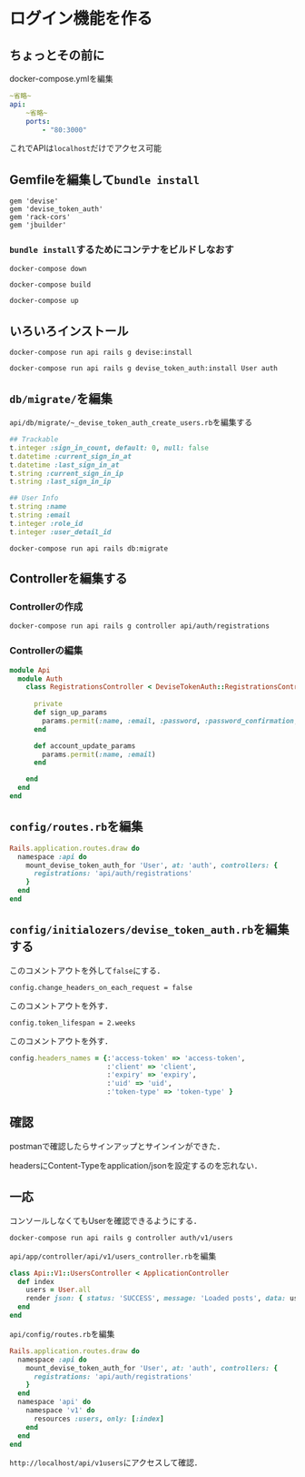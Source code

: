 # ログイン機能を作る

## ちょっとその前に

docker-compose.ymlを編集

````yaml
~省略~
api:
	~省略~
	ports:
		- "80:3000"
````

これでAPIは`localhost`だけでアクセス可能



## Gemfileを編集して`bundle install`

```Gemfile
gem 'devise'
gem 'devise_token_auth'
gem 'rack-cors'
gem 'jbuilder'
```



### `bundle install`するためにコンテナをビルドしなおす

`docker-compose down`

`docker-compose build`

`docker-compose up`



## いろいろインストール

`docker-compose run api rails g devise:install`

`docker-compose run api rails g devise_token_auth:install User auth`



## `db/migrate/`を編集

`api/db/migrate/~_devise_token_auth_create_users.rb`を編集する

```ruby
## Trackable
t.integer :sign_in_count, default: 0, null: false
t.datetime :current_sign_in_at
t.datetime :last_sign_in_at
t.string :current_sign_in_ip
t.string :last_sign_in_ip

## User Info
t.string :name
t.string :email
t.integer :role_id
t.integer :user_detail_id
```



`docker-compose run api rails db:migrate`



## Controllerを編集する

### Controllerの作成

`docker-compose run api rails g controller api/auth/registrations`



### Controllerの編集

```ruby
module Api
  module Auth
    class RegistrationsController < DeviseTokenAuth::RegistrationsController
        
      private
      def sign_up_params
        params.permit(:name, :email, :password, :password_confirmation, :role_id, :user_detail_id)
      end

      def account_update_params
        params.permit(:name, :email)
      end

    end
  end
end
```



## `config/routes.rb`を編集

```ruby
Rails.application.routes.draw do
  namespace :api do
    mount_devise_token_auth_for 'User', at: 'auth', controllers: {
      registrations: 'api/auth/registrations'
    }
  end
end
```



## `config/initialozers/devise_token_auth.rb`を編集する

このコメントアウトを外して`false`にする．

`config.change_headers_on_each_request = false`

このコメントアウトを外す．

`config.token_lifespan = 2.weeks`

このコメントアウトを外す．

```ruby
config.headers_names = {:'access-token' => 'access-token',
						:'client' => 'client',
                        :'expiry' => 'expiry',
                        :'uid' => 'uid',
                        :'token-type' => 'token-type' }
```



## 確認

postmanで確認したらサインアップとサインインができた．

 headersにContent-Typeをapplication/jsonを設定するのを忘れない．



## 一応

コンソールしなくてもUserを確認できるようにする．

`docker-compose run api rails g controller auth/v1/users` 

`api/app/controller/api/v1/users_controller.rb`を編集

```ruby
class Api::V1::UsersController < ApplicationController
  def index
    users = User.all
    render json: { status: 'SUCCESS', message: 'Loaded posts', data: users }
  end
end
```

`api/config/routes.rb`を編集

```ruby
Rails.application.routes.draw do
  namespace :api do
    mount_devise_token_auth_for 'User', at: 'auth', controllers: {
      registrations: 'api/auth/registrations'
    }
  end
  namespace 'api' do
    namespace 'v1' do
      resources :users, only: [:index]
    end
  end
end
```

`http://localhost/api/v1users`にアクセスして確認．



